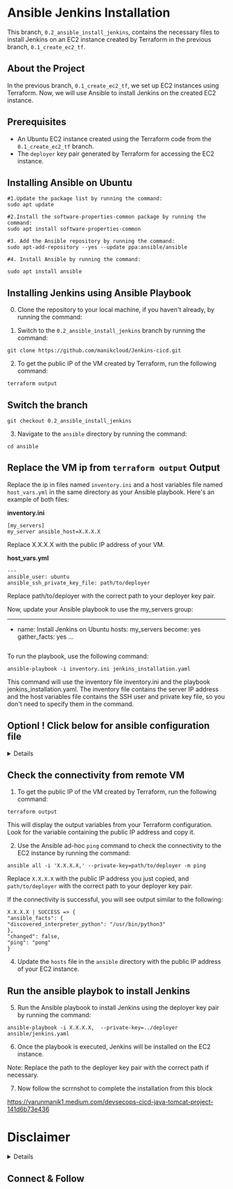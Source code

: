 # Ansible Jenkins Installation

This branch, `0.2_ansible_install_jenkins`, contains the necessary files to install Jenkins on an EC2 instance created by Terraform in the previous branch, `0.1_create_ec2_tf`. 

## About the Project

In the previous branch, `0.1_create_ec2_tf`, we set up EC2 instances using Terraform. Now, we will use Ansible to install Jenkins on the created EC2 instance.

## Prerequisites

- An Ubuntu EC2 instance created using the Terraform code from the `0.1_create_ec2_tf` branch.
- The `deployer` key pair generated by Terraform for accessing the EC2 instance.

## Installing Ansible on Ubuntu

```
#1.Update the package list by running the command:
sudo apt update

#2.Install the software-properties-common package by running the command:
sudo apt install software-properties-common

#3. Add the Ansible repository by running the command:
sudo apt-add-repository --yes --update ppa:ansible/ansible

#4. Install Ansible by running the command:

sudo apt install ansible
```

## Installing Jenkins using Ansible Playbook

0. Clone the repository to your local machine, if you haven't already, by running the command:

1. Switch to the `0.2_ansible_install_jenkins` branch by running the command:


```
git clone https://github.com/manikcloud/Jenkins-cicd.git
```
2. To get the public IP of the VM created by Terraform, run the following command:

```
terraform output
```

## Switch the branch 

```
git checkout 0.2_ansible_install_jenkins
```

3. Navigate to the `ansible` directory by running the command:

```
cd ansible
```

## Replace the VM ip from `terraform output` Output 

Replace the ip in files named `inventory.ini` and a host variables file named `host_vars.yml` in the same directory as your Ansible playbook. Here's an example of both files:

**inventory.ini**
```
[my_servers]
my_server ansible_host=X.X.X.X
```
Replace X.X.X.X with the public IP address of your VM.

**host_vars.yml**

```
---
ansible_user: ubuntu
ansible_ssh_private_key_file: path/to/deployer
```
Replace path/to/deployer with the correct path to your deployer key pair.

Now, update your Ansible playbook to use the my_servers group:

---
- name: Install Jenkins on Ubuntu
  hosts: my_servers
  become: yes
  gather_facts: yes
  ...

  ```
To run the playbook, use the following command:

```
ansible-playbook -i inventory.ini jenkins_installation.yaml
```
This command will use the inventory file inventory.ini and the playbook jenkins_installation.yaml. The inventory file contains the server IP address and the host variables file contains the SSH user and private key file, so you don't need to specify them in the command.

## Optionl ! Click below for ansible configuration file 
<details>
You can create a local Ansible configuration file, named `ansible.cfg`, in the same directory as your inventory file and playbook. This configuration file can contain custom settings for your project. Here's an example ansible.cfg file:

```
[defaults]
inventory = inventory.ini
remote_user = ubuntu
private_key_file = path/to/deployer
host_key_checking = False
retry_files_enabled = False
```
Replace path/to/deployer with the correct path to your deployer key pair.

With this configuration file in place, you can run the Ansible playbook without specifying the inventory file in the command:

```
ansible-playbook jenkins_installation.yaml

```

The ansible.cfg file tells Ansible to use the specified inventory file and settings by default, so you don't need to include them in the command.

</details>



## Check the connectivity from remote VM

1. To get the public IP of the VM created by Terraform, run the following command:

```
terraform output
```

This will display the output variables from your Terraform configuration. Look for the variable containing the public IP address and copy it.

2. Use the Ansible ad-hoc `ping` command to check the connectivity to the EC2 instance by running the command:

```
ansible all -i 'X.X.X.X,' --private-key=path/to/deployer -m ping
```

Replace `X.X.X.X` with the public IP address you just copied, and `path/to/deployer` with the correct path to your deployer key pair.

If the connectivity is successful, you will see output similar to the following:

```
X.X.X.X | SUCCESS => {
"ansible_facts": {
"discovered_interpreter_python": "/usr/bin/python3"
},
"changed": false,
"ping": "pong"
}
```
4. Update the `hosts` file in the `ansible` directory with the public IP address of your EC2 instance.

## Run the ansible playbok to install Jenkins
5. Run the Ansible playbook to install Jenkins using the deployer key pair by running the command:

```
ansible-playbook -i X.X.X.X,  --private-key=../deployer ansible/jenkins.yaml
```
6. Once the playbook is executed, Jenkins will be installed on the EC2 instance.

Note: Replace the path to the deployer key pair with the correct path if necessary.

7. Now follow the scrrnshot to complete the installation from this block 

https://varunmanik1.medium.com/devsecops-cicd-java-tomcat-project-141d6b73e436


# Disclaimer
<details>

Please note that the entire repository is owned and maintained by [Varun Kumar Manik](https://www.linkedin.com/in/vkmanik/). While every effort has been made to ensure the accuracy and reliability of the information and resources provided in this repository, Varun Kumar Manik takes full responsibility for any errors or inaccuracies that may be present.

Simplilearn is not responsible for the content or materials provided in this repository and disclaims all liability for any issues, misunderstandings, or claims that may arise from the use of the information or materials provided. By using this repository, you acknowledge that Varun Kumar Manik is solely accountable for its content, and you agree to hold Simplilearn harmless from any claims or liabilities that may arise as a result of your use or reliance on the information provided herein.

It is important to understand that this repository contains educational materials for a training course, and users are expected to apply their own judgment and discretion when utilizing the provided resources. Neither Varun Kumar Manik nor Simplilearn can guarantee specific results or outcomes from following the materials in this repository.

</details>

## Connect & Follow


